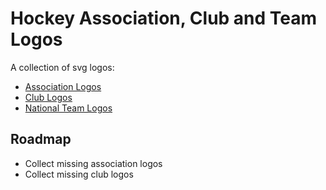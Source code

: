 
# Hockey Association, Club and Team Logos

A collection of svg logos:

- [Association Logos](./src/associations/README.md)
- [Club Logos](./src/clubs/README.md)
- [National Team Logos](./src/national-teams/README.md)


## Roadmap

- Collect missing association logos
- Collect missing club logos
